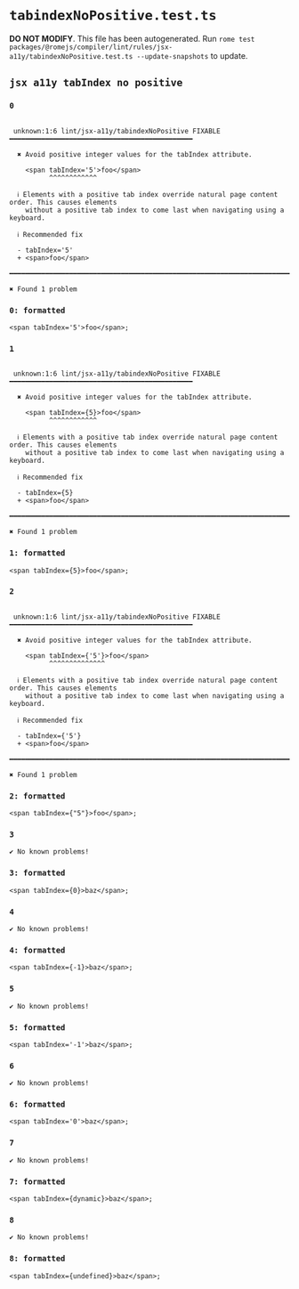 # `tabindexNoPositive.test.ts`

**DO NOT MODIFY**. This file has been autogenerated. Run `rome test packages/@romejs/compiler/lint/rules/jsx-a11y/tabindexNoPositive.test.ts --update-snapshots` to update.

## `jsx a11y tabIndex no positive`

### `0`

```

 unknown:1:6 lint/jsx-a11y/tabindexNoPositive FIXABLE ━━━━━━━━━━━━━━━━━━━━━━━━━━━━━━━━━━━━━━━━━━━━━━

  ✖ Avoid positive integer values for the tabIndex attribute.

    <span tabIndex='5'>foo</span>
          ^^^^^^^^^^^^

  ℹ Elements with a positive tab index override natural page content order. This causes elements
    without a positive tab index to come last when navigating using a keyboard.

  ℹ Recommended fix

  - tabIndex='5'
  + <span>foo</span>

━━━━━━━━━━━━━━━━━━━━━━━━━━━━━━━━━━━━━━━━━━━━━━━━━━━━━━━━━━━━━━━━━━━━━━━━━━━━━━━━━━━━━━━━━━━━━━━━━━━━

✖ Found 1 problem

```

### `0: formatted`

```
<span tabIndex='5'>foo</span>;

```

### `1`

```

 unknown:1:6 lint/jsx-a11y/tabindexNoPositive FIXABLE ━━━━━━━━━━━━━━━━━━━━━━━━━━━━━━━━━━━━━━━━━━━━━━

  ✖ Avoid positive integer values for the tabIndex attribute.

    <span tabIndex={5}>foo</span>
          ^^^^^^^^^^^^

  ℹ Elements with a positive tab index override natural page content order. This causes elements
    without a positive tab index to come last when navigating using a keyboard.

  ℹ Recommended fix

  - tabIndex={5}
  + <span>foo</span>

━━━━━━━━━━━━━━━━━━━━━━━━━━━━━━━━━━━━━━━━━━━━━━━━━━━━━━━━━━━━━━━━━━━━━━━━━━━━━━━━━━━━━━━━━━━━━━━━━━━━

✖ Found 1 problem

```

### `1: formatted`

```
<span tabIndex={5}>foo</span>;

```

### `2`

```

 unknown:1:6 lint/jsx-a11y/tabindexNoPositive FIXABLE ━━━━━━━━━━━━━━━━━━━━━━━━━━━━━━━━━━━━━━━━━━━━━━

  ✖ Avoid positive integer values for the tabIndex attribute.

    <span tabIndex={'5'}>foo</span>
          ^^^^^^^^^^^^^^

  ℹ Elements with a positive tab index override natural page content order. This causes elements
    without a positive tab index to come last when navigating using a keyboard.

  ℹ Recommended fix

  - tabIndex={'5'}
  + <span>foo</span>

━━━━━━━━━━━━━━━━━━━━━━━━━━━━━━━━━━━━━━━━━━━━━━━━━━━━━━━━━━━━━━━━━━━━━━━━━━━━━━━━━━━━━━━━━━━━━━━━━━━━

✖ Found 1 problem

```

### `2: formatted`

```
<span tabIndex={"5"}>foo</span>;

```

### `3`

```
✔ No known problems!

```

### `3: formatted`

```
<span tabIndex={0}>baz</span>;

```

### `4`

```
✔ No known problems!

```

### `4: formatted`

```
<span tabIndex={-1}>baz</span>;

```

### `5`

```
✔ No known problems!

```

### `5: formatted`

```
<span tabIndex='-1'>baz</span>;

```

### `6`

```
✔ No known problems!

```

### `6: formatted`

```
<span tabIndex='0'>baz</span>;

```

### `7`

```
✔ No known problems!

```

### `7: formatted`

```
<span tabIndex={dynamic}>baz</span>;

```

### `8`

```
✔ No known problems!

```

### `8: formatted`

```
<span tabIndex={undefined}>baz</span>;

```
